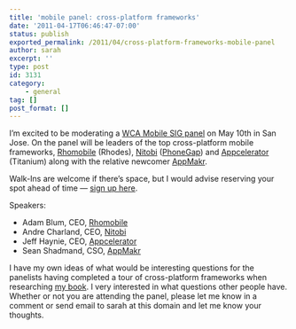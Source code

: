 ```yaml
---
title: 'mobile panel: cross-platform frameworks'
date: '2011-04-17T06:46:47-07:00'
status: publish
exported_permalink: /2011/04/cross-platform-frameworks-mobile-panel
author: sarah
excerpt: ''
type: post
id: 3131
category:
    - general
tag: []
post_format: []
---
```

I’m excited to be moderating a [WCA Mobile SIG panel](http://www.wca.org/) on May 10th in San Jose. On the panel will be leaders of the top cross-platform mobile frameworks, [Rhomobile](http://rhomobile.com/) (Rhodes), [Nitobi](http://www.nitobi.com/) ([PhoneGap](http://www.phonegap.com/)) and [Appcelerator](http://www.appcelerator.com/) (Titanium) along with the relative newcomer [AppMakr](http://www.appmakr.com/).

Walk-Ins are welcome if there’s space, but I would advise reserving your spot ahead of time — [sign up here](http://www.wca.org/).

Speakers:

- Adam Blum, CEO, [Rhomobile](http://rhomobile.com/)
- Andre Charland, CEO, [Nitobi](http://www.nitobi.com/)
- Jeff Haynie, CEO, [Appcelerator](http://www.appcelerator.com/)
- Sean Shadmand, CSO, [AppMakr](http://www.appmakr.com/)

I have my own ideas of what would be interesting questions for the panelists having completed a tour of cross-platform frameworks when researching [my book](http://www.amazon.com/Pro-Smartphone-Cross-Platform-Development-Distribution/dp/1430228687/ref=sr_1_1?ie=UTF8&s=books&qid=1303007937&sr=1-1). I very interested in what questions other people have. Whether or not you are attending the panel, please let me know in a comment or send email to sarah at this domain and let me know your thoughts.